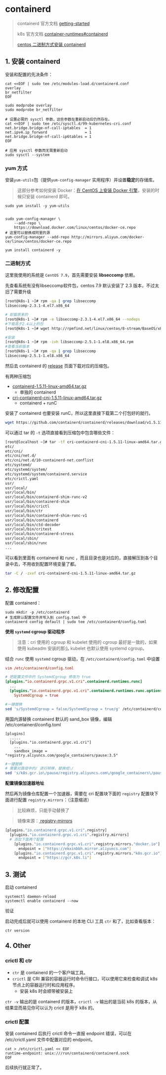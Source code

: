 # containerd

> containerd 官方文档 [getting-started](https://github.com/containerd/containerd/blob/c76559a6a965c6f606c4f6d1a68f38610961dfb1/docs/getting-started.md)
>
> k8s 官方文档  [container-runtimes#containerd](https://kubernetes.io/zh/docs/setup/production-environment/container-runtimes/#containerd)
>
> [centos 二进制方式安装 containerd](https://mdnice.com/writing/46edb87626804f339b6fe3aaf3c1769c)



## 1. 安装 containerd

安装和配置的先决条件：

```shell
cat <<EOF | sudo tee /etc/modules-load.d/containerd.conf
overlay
br_netfilter
EOF

sudo modprobe overlay
sudo modprobe br_netfilter

# 设置必需的 sysctl 参数，这些参数在重新启动后仍然存在。
cat <<EOF | sudo tee /etc/sysctl.d/99-kubernetes-cri.conf
net.bridge.bridge-nf-call-iptables  = 1
net.ipv4.ip_forward                 = 1
net.bridge.bridge-nf-call-ip6tables = 1
EOF

# 应用 sysctl 参数而无需重新启动
sudo sysctl --system
```



### yum 方式

安装`yum-utils`包（提供`yum-config-manager` 实用程序）并设置**稳定**的存储库。

> 这部分参考如何安装 Docker：[在 CentOS 上安装 Docker 引擎](https://docs.docker.com/engine/install/centos/)，安装的时候只安装 containerd 即可。

```shell
sudo yum install -y yum-utils


sudo yum-config-manager \
    --add-repo \
    https://download.docker.com/linux/centos/docker-ce.repo
# 这里可以替换成阿里的源 
yum-config-manager --add-repo http://mirrors.aliyun.com/docker-ce/linux/centos/docker-ce.repo
   
yum install containerd -y
```



### 二进制方式

这里我使用的系统是 `CentOS 7.9`，首先需要安装 **libseccomp** 依赖。

先查看系统有没有libseccomp软件包，centos 7.9 默认安装了 2.3 版本，不过太旧了需要升级

```bash
[root@k8s-1 ~]# rpm -qa | grep libseccomp
libseccomp-2.3.1-4.el7.x86_64
```



```bash
# 卸载原来的
[root@k8s-1 ~]# rpm -e libseccomp-2.3.1-4.el7.x86_64 --nodeps
#下载高于2.4以上的包
[root@k8s-1 ~]# wget http://rpmfind.net/linux/centos/8-stream/BaseOS/x86_64/os/Packages/libseccomp-2.5.1-1.el8.x86_64.rpm

#安装
[root@k8s-1 ~]# rpm -ivh libseccomp-2.5.1-1.el8.x86_64.rpm 
#查看当前版本
[root@k8s-1 ~]# rpm -qa | grep libseccomp
libseccomp-2.5.1-1.el8.x86_64
```

然后去 containerd 的 [release](https://github.com/containerd/containerd/releases) 页面下载对应的压缩包。

有两种压缩包

* [containerd-1.5.11-linux-amd64.tar.gz](https://github.com/containerd/containerd/releases/download/v1.5.11/containerd-1.5.11-linux-amd64.tar.gz)
  * 单独的 containerd
* [cri-containerd-cni-1.5.11-linux-amd64.tar.gz](https://github.com/containerd/containerd/releases/download/v1.5.11/cri-containerd-cni-1.5.11-linux-amd64.tar.gz)
  * containerd + runC

安装了 containerd 也要安装 runC，所以这里直接下载第二个打包好的就行。

```bash
wget https://github.com/containerd/containerd/releases/download/v1.5.11/cri-containerd-cni-1.5.11-linux-amd64.tar.gz
```

可以通过 tar 的 `-t` 选项直接看到压缩包中包含哪些文件：

```bash
[root@localhost ~]# tar -tf cri-containerd-cni-1.5.11-linux-amd64.tar.gz
etc/
etc/cni/
etc/cni/net.d/
etc/cni/net.d/10-containerd-net.conflist
etc/systemd/
etc/systemd/system/
etc/systemd/system/containerd.service
etc/crictl.yaml
usr/
usr/local/
usr/local/bin/
usr/local/bin/containerd-shim-runc-v2
usr/local/bin/containerd-shim
usr/local/bin/crictl
usr/local/bin/ctr
usr/local/bin/containerd-shim-runc-v1
usr/local/bin/containerd
usr/local/bin/ctd-decoder
usr/local/bin/critest
usr/local/bin/containerd-stress
usr/local/sbin/
usr/local/sbin/runc
...
```

可以看到里面有 containerd 和 runc ，而且目录也是对应的，直接解压到各个目录中去，不用收到配置环境变量了都。

```bash
tar -C / -zxvf cri-containerd-cni-1.5.11-linux-amd64.tar.gz
```



## 2. 修改配置

配置 containerd：

```shell
sudo mkdir -p /etc/containerd
# 生成默认配置文件并写入到 config.toml 中
containerd config default | sudo tee /etc/containerd/config.toml
```



**使用 `systemd` cgroup 驱动程序**

> 注意：cri 使用的 cgroup 和 kubelet 使用的 cgroup 最好是一致的，如果使用 kubeadm 安装的那么 kubelet 也默认使用 systemd cgroup。

结合 `runc` 使用 `systemd` cgroup 驱动，在 `/etc/containerd/config.toml` 中设置

```toml
vim /etc/containerd/config.toml

# 把配置文件中的 SystemdCgroup 修改为 true
[plugins."io.containerd.grpc.v1.cri".containerd.runtimes.runc]
  ...
  [plugins."io.containerd.grpc.v1.cri".containerd.runtimes.runc.options]
    SystemdCgroup = true
```

```BASH
#一键替换
sed 's/SystemdCgroup = false/SystemdCgroup = true/g' /etc/containerd/config.toml
```



用国内源替换 containerd 默认的 sand_box 镜像，编辑 /etc/containerd/config.toml 

```shell
[plugins]
  .....
  [plugins."io.containerd.grpc.v1.cri"]
  	...
	sandbox_image = "registry.aliyuncs.com/google_containers/pause:3.5"
```

```bash
#一键替换
# 需要对路径中的/ 进行转移，替换成\/
sed 's/k8s.gcr.io\/pause/registry.aliyuncs.com\/google_containers\/pause/g' /etc/containerd/config.toml
```



**配置镜像加速器地址**

然后再为镜像仓库配置一个加速器，需要在 cri 配置块下面的 `registry` 配置块下面进行配置 `registry.mirrors`：（注意缩进）

> 比较麻烦，只能手动替换了

> 镜像来源：[ registry-mirrors](https://github.com/muzi502/registry-mirrors)

```bash
[plugins."io.containerd.grpc.v1.cri".registry]
  [plugins."io.containerd.grpc.v1.cri".registry.mirrors]
  # 添加下面两个配置
    [plugins."io.containerd.grpc.v1.cri".registry.mirrors."docker.io"]
      endpoint = ["https://ekxinbbh.mirror.aliyuncs.com"]
    [plugins."io.containerd.grpc.v1.cri".registry.mirrors."k8s.gcr.io"]
      endpoint = ["https://gcr.k8s.li"]
```



## 3. 测试

启动 containerd

```shell
systemctl daemon-reload
systemctl enable containerd --now
```

验证

启动完成后就可以使用 containerd 的本地 CLI 工具 `ctr` 和了，比如查看版本：

```
ctr version
```



## 4. Other

### crictl 和 ctr

* `ctr` 是 containerd 的一个客户端工具。
* `crictl` 是 CRI 兼容的容器运行时命令行接口，可以使用它来检查和调试 k8s 节点上的容器运行时和应用程序。
  * 安装 k8s 时会顺带被安装上


`ctr -v` 输出的是 containerd 的版本，`crictl -v` 输出的是当前 k8s 的版本，从结果显而易见你可以认为 crictl 是用于 k8s 的。



### crictl 配置

安装 containerd 后执行 crictl 命令一直报 endpoint 错误，可以在 /etc/crictl.yaml 文件中配置对应的 endpoint。

```
cat > /etc/crictl.yaml << EOF
runtime-endpoint: unix:///run/containerd/containerd.sock
EOF
```

后续执行就正常了。

